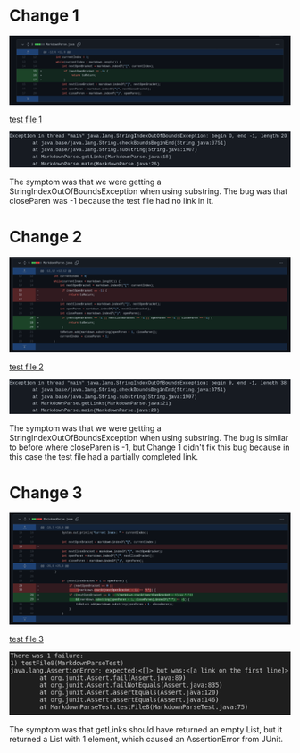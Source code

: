 # Change 1

![change1diff](screenshots/lab_report_2/change1diff.png)

[test file 1](https://github.com/austin-li/markdown-parse/blob/main/file.md)

![change1sympton](screenshots/lab_report_2/change1symptom.png)

The symptom was that we were getting a StringIndexOutOfBoundsException when using substring. The bug was that closeParen was -1 because the test file had no link in it.

# Change 2

![change2diff](screenshots/lab_report_2/change2diff.png)

[test file 2](https://github.com/austin-li/markdown-parse/blob/main/file2.md)

![change2sympton](screenshots/lab_report_2/change2symptom.png)

The symptom was that we were getting a StringIndexOutOfBoundsException when using substring. The bug is similar to before where closeParen is -1, but Change 1 didn't fix this bug because in this case the test file had a partially completed link. 

# Change 3

![change3diff](screenshots/lab_report_2/change3diff.png)

[test file 3](https://github.com/austin-li/CSE15L-TheLunaMoths/blob/main/test-file8.md)

![change3sympton](screenshots/lab_report_2/change3symptom.png)

The symptom was that getLinks should have returned an empty List, but it returned a List with 1 element, which caused an AssertionError from JUnit.